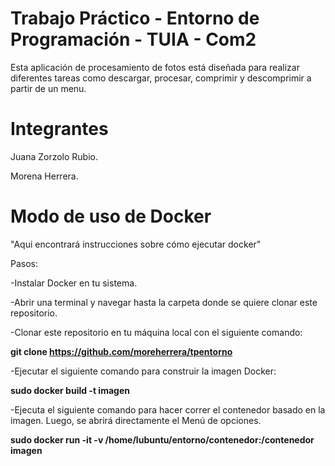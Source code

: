 # Trabajo Práctico - Entorno de Programación - TUIA - Com2
Esta aplicación de procesamiento de fotos está diseñada para realizar diferentes tareas como descargar, procesar, comprimir y descomprimir a partir de un menu.

# Integrantes
Juana Zorzolo Rubio.

Morena Herrera.

# Modo de uso de Docker
"Aqui encontrará instrucciones sobre cómo ejecutar docker"

Pasos:

-Instalar Docker en tu sistema.

-Abrir una terminal y navegar hasta la carpeta donde se quiere clonar este repositorio.

-Clonar este repositorio en tu máquina local con el siguiente comando:

**git clone https://github.com/moreherrera/tpentorno**

-Ejecutar el siguiente comando para construir la imagen Docker:

**sudo docker build -t imagen**

-Ejecuta el siguiente comando para hacer correr el contenedor basado en la imagen. Luego, se abrirá directamente el Menú de opciones.

**sudo docker run -it -v /home/lubuntu/entorno/contenedor:/contenedor imagen**
